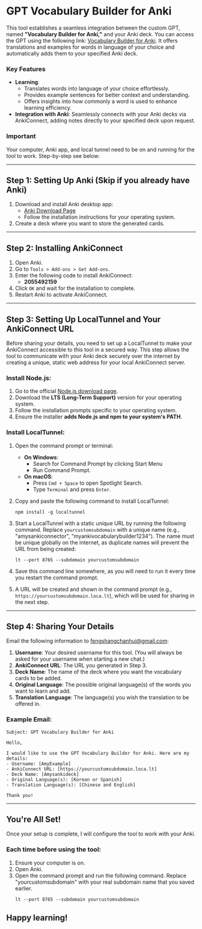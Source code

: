 # GPT Vocabulary Builder for Anki

This tool establishes a seamless integration between the custom GPT, named **"Vocabulary Builder for Anki,"** and your Anki deck. You can access the GPT using the following link: [Vocabulary Builder for Anki](https://chatgpt.com/g/g-6786d57ebe1c819195c1cf11142b2b6c-vocabulary-builder-with-anki). It offers translations and examples for words in language of your choice and automatically adds them to your specified Anki deck.

### Key Features

- **Learning**:
  - Translates words into language of your choice effortlessly.
  - Provides example sentences for better context and understanding.
  - Offers insights into how commonly a word is used to enhance learning efficiency.
- **Integration with Anki**: Seamlessly connects with your Anki decks via AnkiConnect, adding notes directly to your specified deck upon request.

### **Important**

Your computer, Anki app, and local tunnel need to be on and running for the tool to work. Step-by-step see below:

---

## Step 1: Setting Up Anki (Skip if you already have Anki)

1. Download and install Anki desktop app:
   - [Anki Download Page](https://apps.ankiweb.net/)
   - Follow the installation instructions for your operating system.
2. Create a deck where you want to store the generated cards.

---

## Step 2: Installing AnkiConnect

1. Open Anki.
2. Go to `Tools > Add-ons > Get Add-ons`.
3. Enter the following code to install AnkiConnect:
   - **2055492159**
4. Click `OK` and wait for the installation to complete.
5. Restart Anki to activate AnkiConnect.

---

## Step 3: Setting Up LocalTunnel and Your AnkiConnect URL

Before sharing your details, you need to set up a LocalTunnel to make your AnkiConnect accessible to this tool in a secured way. This step allows the tool to communicate with your Anki deck securely over the internet by creating a unique, static web address for your local AnkiConnect server.

### Install Node.js:

1. Go to the official [Node.js download page](https://nodejs.org/en).
2. Download the **LTS (Long-Term Support)** version for your operating system.
3. Follow the installation prompts specific to your operating system.
4. Ensure the installer **adds Node.js and npm to your system's PATH**.

### Install LocalTunnel:

1. Open the command prompt or terminal:

   - **On Windows**:
     - Search for Command Prompt by clicking Start Menu
     - Run Command Prompt.
   - **On macOS**:
     - Press `Cmd + Space` to open Spotlight Search.
     - Type `Terminal` and press `Enter`.

2. Copy and paste the following command to install LocalTunnel:

   ```
   npm install -g localtunnel
   ```

3. Start a LocalTunnel with a static unique URL by running the following command. Replace `yourcustomsubdomain` with a unique name (e.g., "amysankiconnector", "myankivocabularybuilder1234"). The name must be unique globally on the internet, as duplicate names will prevent the URL from being created:

   ```
   lt --port 8765 --subdomain yourcustomsubdomain
   ```

4. Save this command line somewhere, as you will need to run it every time you restart the command prompt.

5. A URL will be created and shown in the command prompt (e.g., `https://yourcustomsubdomain.loca.lt`), which will be used for sharing in the next step.

---

## Step 4: Sharing Your Details

Email the following information to [fengshangchanhui@gmail.com](mailto\:fengshangchanhui@gmail.com):

1. **Username**: Your desired username for this tool. (You will always be asked for your username when starting a new chat.)
2. **AnkiConnect URL**: The URL you generated in Step 3.
3. **Deck Name**: The name of the deck where you want the vocabulary cards to be added.
4. **Original Language**: The possible original language(s) of the words you want to learn and add.
5. **Translation Language**: The language(s) you wish the translation to be offered in.

### Example Email:

```
Subject: GPT Vocabulary Builder for Anki

Hello,

I would like to use the GPT Vocabulary Builder for Anki. Here are my details:
- Username: [AmyExample]
- AnkiConnect URL: [https://yourcustomsubdomain.loca.lt]
- Deck Name: [Amysankideck]
- Original Language(s): [Korean or Spanish]
- Translation Language(s): [Chinese and English]

Thank you!
```

---

## You're All Set!

Once your setup is complete, I will configure the tool to work with your Anki.

### Each time before using the tool:

1. Ensure your computer is on.
2. Open Anki.
3. Open the command prompt and run the following command. Replace "yourcustomsubdomain" with your real subdomain name that you saved earlier.
   ```
   lt --port 8765 --subdomain yourcustomsubdomain
   ```

## Happy learning!

